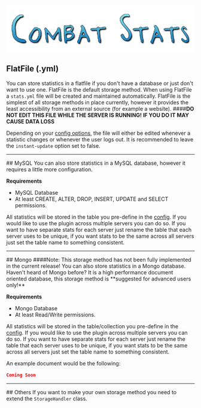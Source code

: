<span id="top">![/assets/logo1.png](/assets/logo1.png)</span>
## <span id="flatfile">FlatFile (.yml)</span>
You can store statistics in a flatfile if you don't have a database or just don't want to use one. FlatFile is the default storage method.
When using FlatFile a <code>stats.yml</code> file will be created and maintained automatically.
FlatFile is the simplest of all storage methods in place currently, however it provides the least accessibility from an external source (for example a website).
####**DO NOT EDIT THIS FILE WHILE THE SERVER IS RUNNING! IF YOU DO IT MAY CAUSE DATA LOSS**

Depending on your [config options](/config#instant-update), the file will either be edited whenever a statistic changes or whenever the user logs out. It is recommended to leave the <code>instant-update</code> option set to false.

<hr>
## <span id="mysql">MySQL</span>
You can also store statistics in a MySQL database, however it requires a little more configuration.

**Requirements**
- MySQL Database
- At least CREATE, ALTER, DROP, INSERT, UPDATE and SELECT permissions.

All statistics will be stored in the table you pre-define in the [config](/config). If you would like to use the plugin across multiple servers you can do so. If you want to have separate stats for each server just rename the table that each server uses to be unique, if you want stats to be the same across all servers just set the table name to something consistent.

<hr>
## <span id="mongo">Mongo</span>
####Note: This storage method has not been fully implemented in the current release!
You can also store statistics in a Mongo database. Haven't heard of Mongo before? It is a high performance document oriented database, this storage method is **suggested for advanced users only!**

**Requirements**
- Mongo Database
- At least Read/Write permissions.

All statistics will be stored in the table/collection you pre-define in the [config](/config). If you would like to use the plugin across multiple servers you can do so. If you want to have separate stats for each server just rename the table that each server uses to be unique, if you want stats to be the same across all servers just set the table name to something consistent.

An example document would be the following:
```json
Coming Soon
```

<hr>
## Others
If you want to make your own storage method you need to extend the <code>StorageHandler</code> class.